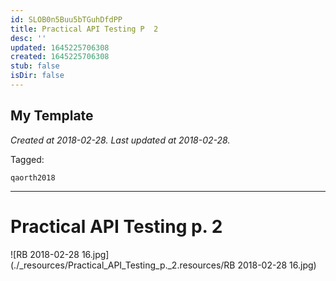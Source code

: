 ```yaml
---
id: SLOB0n5Buu5bTGuhDfdPP
title: Practical API Testing P  2
desc: ''
updated: 1645225706308
created: 1645225706308
stub: false
isDir: false
---
```

My Template
---

_Created at 2018-02-28._
_Last updated at 2018-02-28._



Tagged: 
```
qaorth2018
```


---

# Practical API Testing p. 2


![RB 2018-02-28 16.jpg](./_resources/Practical_API_Testing_p._2.resources/RB 2018-02-28 16.jpg)

